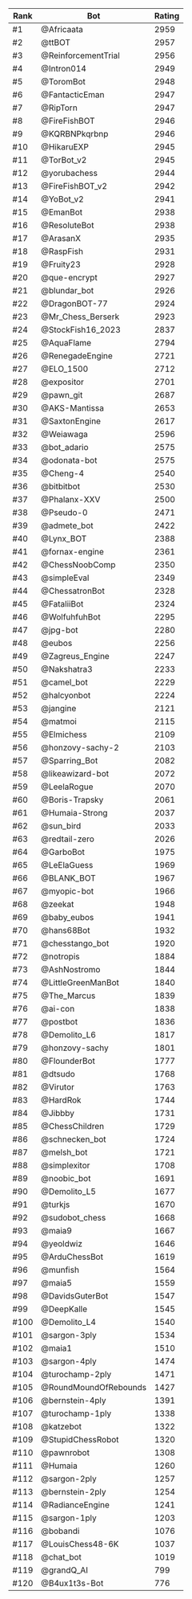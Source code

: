 Rank|Bot|Rating
---|---|---
#1|@Africaata|2959
#2|@ttBOT|2957
#3|@ReinforcementTrial|2956
#4|@Intron014|2949
#5|@ToromBot|2948
#6|@FantacticEman|2947
#7|@RipTorn|2947
#8|@FireFishBOT|2946
#9|@KQRBNPkqrbnp|2946
#10|@HikaruEXP|2945
#11|@TorBot_v2|2945
#12|@yorubachess|2944
#13|@FireFishBOT_v2|2942
#14|@YoBot_v2|2941
#15|@EmanBot|2938
#16|@ResoluteBot|2938
#17|@ArasanX|2935
#18|@RaspFish|2931
#19|@Fruity23|2928
#20|@que-encrypt|2927
#21|@blundar_bot|2926
#22|@DragonBOT-77|2924
#23|@Mr_Chess_Berserk|2923
#24|@StockFish16_2023|2837
#25|@AquaFlame|2794
#26|@RenegadeEngine|2721
#27|@ELO_1500|2712
#28|@expositor|2701
#29|@pawn_git|2687
#30|@AKS-Mantissa|2653
#31|@SaxtonEngine|2617
#32|@Weiawaga|2596
#33|@bot_adario|2575
#34|@odonata-bot|2575
#35|@Cheng-4|2540
#36|@bitbitbot|2530
#37|@Phalanx-XXV|2500
#38|@Pseudo-0|2471
#39|@admete_bot|2422
#40|@Lynx_BOT|2388
#41|@fornax-engine|2361
#42|@ChessNoobComp|2350
#43|@simpleEval|2349
#44|@ChessatronBot|2328
#45|@FataliiBot|2324
#46|@WolfuhfuhBot|2295
#47|@jpg-bot|2280
#48|@eubos|2256
#49|@Zagreus_Engine|2247
#50|@Nakshatra3|2233
#51|@camel_bot|2229
#52|@halcyonbot|2224
#53|@jangine|2121
#54|@matmoi|2115
#55|@Elmichess|2109
#56|@honzovy-sachy-2|2103
#57|@Sparring_Bot|2082
#58|@likeawizard-bot|2072
#59|@LeelaRogue|2070
#60|@Boris-Trapsky|2061
#61|@Humaia-Strong|2037
#62|@sun_bird|2033
#63|@redtail-zero|2026
#64|@GarboBot|1975
#65|@LeElaGuess|1969
#66|@BLANK_BOT|1967
#67|@myopic-bot|1966
#68|@zeekat|1948
#69|@baby_eubos|1941
#70|@hans68Bot|1932
#71|@chesstango_bot|1920
#72|@notropis|1884
#73|@AshNostromo|1844
#74|@LittleGreenManBot|1840
#75|@The_Marcus|1839
#76|@ai-con|1838
#77|@postbot|1836
#78|@Demolito_L6|1817
#79|@honzovy-sachy|1801
#80|@FlounderBot|1777
#81|@dtsudo|1768
#82|@Virutor|1763
#83|@HardRok|1744
#84|@Jibbby|1731
#85|@ChessChildren|1729
#86|@schnecken_bot|1724
#87|@melsh_bot|1721
#88|@simplexitor|1708
#89|@noobic_bot|1691
#90|@Demolito_L5|1677
#91|@turkjs|1670
#92|@sudobot_chess|1668
#93|@maia9|1667
#94|@yeoldwiz|1646
#95|@ArduChessBot|1619
#96|@munfish|1564
#97|@maia5|1559
#98|@DavidsGuterBot|1547
#99|@DeepKalle|1545
#100|@Demolito_L4|1540
#101|@sargon-3ply|1534
#102|@maia1|1510
#103|@sargon-4ply|1474
#104|@turochamp-2ply|1471
#105|@RoundMoundOfRebounds|1427
#106|@bernstein-4ply|1391
#107|@turochamp-1ply|1338
#108|@katzebot|1322
#109|@StupidChessRobot|1320
#110|@pawnrobot|1308
#111|@Humaia|1260
#112|@sargon-2ply|1257
#113|@bernstein-2ply|1254
#114|@RadianceEngine|1241
#115|@sargon-1ply|1203
#116|@bobandi|1076
#117|@LouisChess48-6K|1037
#118|@chat_bot|1019
#119|@grandQ_AI|799
#120|@B4ux1t3s-Bot|776

